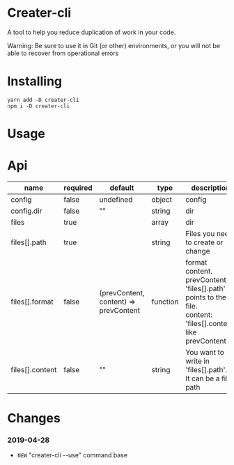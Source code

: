 # Creater-cli

A tool to help you reduce duplication of work in your code.

Warning: Be sure to use it in Git (or other) environments, or you will not be able to recover from operational errors

# Installing

    yarn add -D creater-cli
    npm i -D creater-cli

# Usage

# Api

| name            | required | default                               | type     | description                                                                                                         |
| --------------- | -------- | ------------------------------------- | -------- | ------------------------------------------------------------------------------------------------------------------- |
| config          | false    | undefined                             | object   | config                                                                                                              |
| config.dir      | false    | ""                                    | string   | dir                                                                                                                 |
| files           | true     |                                       | array    | dir                                                                                                                 |
| files[].path    | true     |                                       | string   | Files you need to create or change                                                                                  |
| files[].format  | false    | (prevContent, content) => prevContent | function | format content.<br/>prevContent: 'files[].path' points to the file.<br/>content: 'files[].content' like prevContent |
| files[].content | false    | ""                                    | string   | You want to write in 'files[].path'.<br/>It can be a file path                                                      |

# Changes

### 2019-04-28

- `NEW` "creater-cli --use" command base
